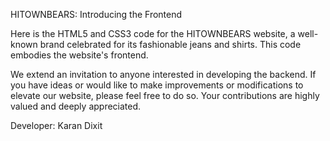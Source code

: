 HITOWNBEARS: Introducing the Frontend

Here is the HTML5 and CSS3 code for the HITOWNBEARS website, a well-known brand celebrated for its fashionable jeans and shirts. This code embodies the website's frontend.

We extend an invitation to anyone interested in developing the backend. If you have ideas or would like to make improvements or modifications to elevate our website, please feel free to do so. Your contributions are highly valued and deeply appreciated.

Developer: Karan Dixit
